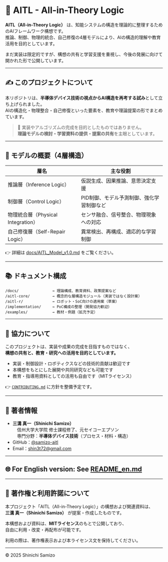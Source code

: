 # 🧠 AITL - All-in-Theory Logic

**AITL（All-in-Theory Logic）** は、知能システムの構造を理論的に整理するためのAIフレームワーク構想です。  
推論、制御、物理的統合、自己修復の4層モデルにより、AIの構造的理解や教育活用を目的としています。

まだ実装は限定的ですが、構想の共有と学習支援を重視し、今後の発展に向けて開かれた形で公開しています。

---

## ✍️ このプロジェクトについて

本リポジトリは、**半導体デバイス技術の視点からAI構造を再考する試み**として立ち上げられました。  
AIの構造化・物理整合・自己修復といった要素を、教育や理論提案の形でまとめています。

> 🔎 実装やアルゴリズムの完成を目的としたものではありません。  
> **理論モデルの検討・学習資料の提供・提案の共有**を主眼としています。

---

## 🧱 モデルの概要（4層構造）

| 層名 | 主な役割 |
|------|-----------|
| 推論層（Inference Logic） | 仮説生成、因果推論、意思決定支援 |
| 制御層（Control Logic） | PID制御、モデル予測制御、強化学習制御など |
| 物理統合層（Physical Integration） | センサ融合、信号整合、物理現象への対応 |
| 自己修復層（Self-Repair Logic） | 異常検出、再構成、適応的な学習制御 |

👉 詳細は [docs/AITL_Model_v1.0.md](docs/AITL_Model_v1.0.md) をご覧ください。

---

## 📚 ドキュメント構成
```
/docs/               → 理論構成、教育資料、政策提案など
/aitl-core/          → 概念的な層構造モジュール（実装ではなく設計案）
/aitl-r/             → ロボット・SoC向けの適用案（草案）
/implementation/     → PoC構成の整理（開発協力歓迎）
/examples/           → 教材・例題（拡充予定）
```
---

## 🤝 協力について

このプロジェクトは、実装や成果の完成を目指すものではなく、  
**構想の共有と、教育・研究への活用を目的としています。**

- 実装・制御設計・ロボティクスなどの技術的貢献は歓迎です  
- 本構想をもとにした展開や共同研究なども可能です  
- 教育・指導用資料としての活用も自由です（MITライセンス）

👉 [`CONTRIBUTING.md`](CONTRIBUTING.md) に方針を整備予定です。

---

## 👤 著者情報

- **三溝 真一（Shinichi Samizo）**  
　信州大学大学院 修士課程修了、元セイコーエプソン  
　専門分野：**半導体デバイス技術**（プロセス・材料・構造）  
- GitHub：[@samizo-aitl](https://github.com/samizo-aitl)  
- Email：shin3t72@gmail.com

---

## 🌐  For English version: See [README_en.md](README_en.md)

---

## 📜 著作権と利用許諾について

本プロジェクト「AITL（All-in-Theory Logic）」の構想および関連資料は、  
**三溝 真一（Shinichi Samizo）** が提案・作成したものです。

本構想および資料は、**MITライセンス**のもとで公開しており、  
自由に利用・改変・再配布が可能です。

利用の際は、著作権表示および本ライセンス文を保持してください。

---

© 2025 Shinichi Samizo
